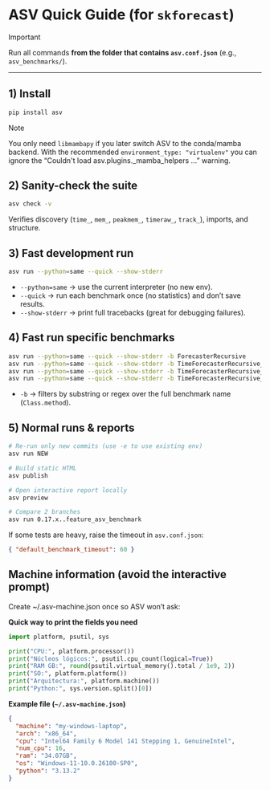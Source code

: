 # ASV Quick Guide (for `skforecast`)

> [!IMPORTANT] 
> Run all commands **from the folder that contains `asv.conf.json`** (e.g., `asv_benchmarks/`).

---

## 1) Install

```bash
pip install asv
```

> [!NOTE]
> You only need `libmambapy` if you later switch ASV to the conda/mamba backend.
With the recommended `environment_type: "virtualenv"` you can ignore the
“Couldn't load asv.plugins._mamba_helpers …” warning.

## 2) Sanity-check the suite

```bash
asv check -v
```

Verifies discovery (`time_`, `mem_`, `peakmem_`, `timeraw_`, `track_`), imports, and structure.

## 3) Fast development run

```bash
asv run --python=same --quick --show-stderr 
```

+ `--python=same` → use the current interpreter (no new env).
+ `--quick` → run each benchmark once (no statistics) and don’t save results.
+ `--show-stderr` → print full tracebacks (great for debugging failures).


## 4) Fast run specific benchmarks

```bash
asv run --python=same --quick --show-stderr -b ForecasterRecursive
asv run --python=same --quick --show-stderr -b TimeForecasterRecursive_Fit
asv run --python=same --quick --show-stderr -b TimeForecasterRecursive_Predict.time_predict
asv run --python=same --quick --show-stderr -b TimeForecasterRecursive_Backtesting.time_backtesting_conformal
```

+ `-b` → filters by substring or regex over the full benchmark name (`Class.method`).

## 5) Normal runs & reports

```bash
# Re-run only new commits (use -e to use existing env)
asv run NEW

# Build static HTML
asv publish

# Open interactive report locally
asv preview
```

```bash
# Compare 2 branches
asv run 0.17.x..feature_asv_benchmark
```

If some tests are heavy, raise the timeout in `asv.conf.json`:

```json
{ "default_benchmark_timeout": 60 }
```

## Machine information (avoid the interactive prompt)

Create ~/.asv-machine.json once so ASV won’t ask:

**Quick way to print the fields you need**

```python
import platform, psutil, sys

print("CPU:", platform.processor())
print("Núcleos lógicos:", psutil.cpu_count(logical=True))
print("RAM GB:", round(psutil.virtual_memory().total / 1e9, 2))
print("SO:", platform.platform())
print("Arquitectura:", platform.machine())
print("Python:", sys.version.split()[0])
```

**Example file (`~/.asv-machine.json`)**
```json
{
  "machine": "my-windows-laptop",
  "arch": "x86_64",
  "cpu": "Intel64 Family 6 Model 141 Stepping 1, GenuineIntel",
  "num_cpu": 16,
  "ram": "34.07GB",
  "os": "Windows-11-10.0.26100-SP0",
  "python": "3.13.2"
}
```
